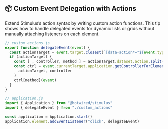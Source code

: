 ## 📦 Custom Event Delegation with Actions
Extend Stimulus’s action syntax by writing custom action functions. This tip shows how to handle delegated events for dynamic lists or grids without manually attaching listeners on each element.

```javascript
// custom_actions.js
export function delegateEvent(event) {
  const actionTarget = event.target.closest(`[data-action*="${event.type}"]`)
  if (actionTarget) {
    const [ , controller, method ] = actionTarget.dataset.action.split("#")
    const ctrl = event.currentTarget.application.getControllerForElementAndIdentifier(
      actionTarget, controller
    )
    ctrl[method](event)
  }
}

// application.js
import { Application } from "@hotwired/stimulus"
import { delegateEvent } from "./custom_actions"

const application = Application.start()
application.element.addEventListener("click", delegateEvent)
```
